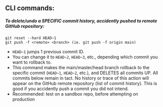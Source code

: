## CLI commands:

##### To delete/undo a SPECIFIC commit history, accidently pushed to remote GitHub repository:
    git reset --hard HEAD~1 
    git push -f <remote> <branch> (ie. git push -f origin main)
    
-   `HEAD~1` jumps 1 previous commit ID. 
-   You can change it to `HEAD~2`, `HEAD~3`, etc., depending which commit you want to rollback to.
-   This command makes the main/master/head branch rollback to the specific commit (`HEAD~1`, `HEAD~2`, etc.), and DELETES all commits UP. All commits below remain in tact. No history or trace of this action will appear on the GitHub remote repository (list of commit history). This is good if you accidently push a commit you did not intend.
-   Recommended: test on a sandbox repo, before attempting on production

